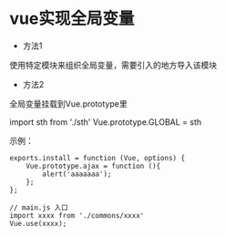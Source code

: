# vue实现全局变量

- 方法1

使用特定模块来组织全局变量，需要引入的地方导入该模块

- 方法2

全局变量挂载到Vue.prototype里

import sth from './sth'
Vue.prototype.GLOBAL = sth

示例：

```
exports.install = function (Vue, options) {
    Vue.prototype.ajax = function (){
        alert('aaaaaaa');
    };
};

// main.js 入口
import xxxx from './commons/xxxx'
Vue.use(xxxx);
```

